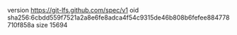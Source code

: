 version https://git-lfs.github.com/spec/v1
oid sha256:6cbdd559f7521a2a8e6fe8adca4f54c9315de46b808b6fefee884778710f858a
size 15694
